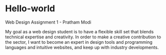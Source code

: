 # Hello-world
Web Design Assignment 1 - Pratham Modi

My goal as a web design student is to have a flexible skill set that blends technical expertise and creativity. In order to make a creative contribution to the sector, I want to become an expert in design tools and programming languages and intuitive websites, and keep up with industry developments.